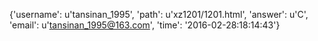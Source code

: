 {'username': u'tansinan_1995', 'path': u'xz1201/1201.html', 'answer': u'C', 'email': u'tansinan_1995@163.com', 'time': '2016-02-28:18:14:43'}